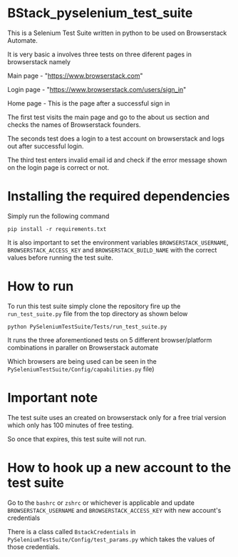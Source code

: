 # BStack_pyselenium_test_suite
This is a Selenium Test Suite written in python to be used on Browserstack Automate.

It is very basic a involves three tests on three diferent pages in browserstack namely

Main page - "https://www.browserstack.com"

Login page - "https://www.browserstack.com/users/sign_in"

Home page - This is the page after a successful sign in

The first test visits the main page and go to the about us section and checks the names of
Browserstack founders.

The seconds test does a login to a test account on browserstack and logs out after successful login.

The third test enters invalid email id and check if the error message shown on the login page
is correct or not.


# Installing the required dependencies
Simply run the following command
```
pip install -r requirements.txt

```

It is also important to set the environment variables `BROWSERSTACK_USERNAME`,
`BROWSERSTACK_ACCESS_KEY` and `BROWSERSTACK_BUILD_NAME` with the correct values
before running the test suite.


# How to run
To run this test suite simply clone the repository fire up the `run_test_suite.py` file
from the top directory as shown below
```
python PySeleniumTestSuite/Tests/run_test_suite.py

```

It runs the three aforementioned tests on 5 different browser/platform combinations in
paraller on Browserstack automate

Which browsers are being used can be seen in the
`PySeleniumTestSuite/Config/capabilities.py` file)


# Important note
The test suite uses an created on browserstack only for a free trial version which
only has 100 minutes of free testing.

So once that expires, this test suite will not run.


# How to hook up a new account to the test suite
Go to the `bashrc` or `zshrc` or whichever is applicable and update
`BROWSERSTACK_USERNAME` and `BROWSERSTACK_ACCESS_KEY` with new account's credentials

There is a class called `BstackCredentials` in `PySeleniumTestSuite/Config/test_params.py`
which takes the values of those credentials.



